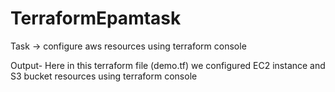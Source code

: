 # TerraformEpamtask
Task -> configure aws resources using terraform console


Output- Here in this terraform file (demo.tf) we configured EC2 instance and S3 bucket resources using terraform console
